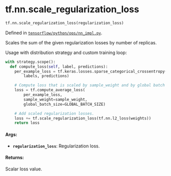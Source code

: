 <div itemscope itemtype="http://developers.google.com/ReferenceObject">
<meta itemprop="name" content="tf.nn.scale_regularization_loss" />
<meta itemprop="path" content="Stable" />
</div>

# tf.nn.scale_regularization_loss

``` python
tf.nn.scale_regularization_loss(regularization_loss)
```



Defined in [`tensorflow/python/ops/nn_impl.py`](/code/stable/tensorflow/python/ops/nn_impl.py).

Scales the sum of the given regularization losses by number of replicas.

Usage with distribution strategy and custom training loop:

```python
with strategy.scope():
  def compute_loss(self, label, predictions):
    per_example_loss = tf.keras.losses.sparse_categorical_crossentropy(
        labels, predictions)

    # Compute loss that is scaled by sample_weight and by global batch size.
    loss = tf.compute_average_loss(
        per_example_loss,
        sample_weight=sample_weight,
        global_batch_size=GLOBAL_BATCH_SIZE)

    # Add scaled regularization losses.
    loss += tf.scale_regularization_loss(tf.nn.l2_loss(weights))
    return loss
```

#### Args:

* <b>`regularization_loss`</b>: Regularization loss.


#### Returns:

Scalar loss value.